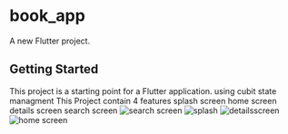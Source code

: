 # book_app

A new Flutter project.

## Getting Started

This project is a starting point for a Flutter application.
using cubit state managment
This Project contain 4 features
splash screen
home screen 
details screen 
search screen 
![search screen](https://github.com/user-attachments/assets/3a27e7b5-677b-4515-9aa6-ec55be337af2)
![splash](https://github.com/user-attachments/assets/ebd855d6-5691-48ad-b337-4e4c47fe0dd3)
![detailsscreen](https://github.com/user-attachments/assets/9cb29d86-e135-4554-b08b-0973e50d6c03)
![home screen](https://github.com/user-attachments/assets/c531bf1e-5c9e-46b0-883e-a4a6d2b833dc)
